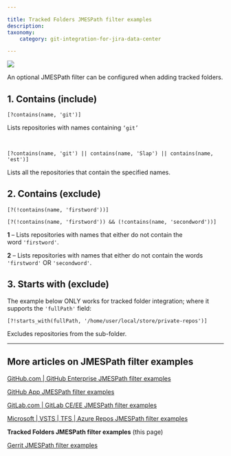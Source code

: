 ```yaml
---

title: Tracked Folders JMESPath filter examples
description:
taxonomy:
    category: git-integration-for-jira-data-center

---
```


![](/wp-content/uploads/tracked-folder-mobile-custom3.png)

An optional JMESPath filter can be configured when adding tracked folders.

## 1\. Contains (include)

```
[?contains(name, 'git')]
```

Lists repositories with names containing `‘git’`

<br>

```
[?contains(name, 'git') || contains(name, 'Slap') || contains(name, 'est')]
```

Lists all the repositories that contain the specified names.

## 2\. Contains (exclude)

```
[?(!contains(name, 'firstword'))]

[?(!contains(name, 'firstword')) && (!contains(name, 'secondword'))]
```

**1** – Lists repositories with names that either do not contain the word `'firstword'`.

**2** – Lists repositories with names that either do not contain the words `'firstword'` OR `'secondword'`.

## 3\. Starts with (exclude)

The example below ONLY works for tracked folder integration; where it supports the `'fullPath'` field:

```
[?!starts_with(fullPath, '/home/user/local/store/private-repos')]
```

Excludes repositories from the sub-folder.

<hr>

## More articles on JMESPath filter examples

[GitHub.com \| GitHub Enterprise JMESPath filter examples](/git-integration-for-jira-data-center/GitHub-GitHub-Enterprise-JMESPath-filter-examples-gij-self-managed)

[GitHub App JMESPath filter examples](/git-integration-for-jira-data-center/GitHub-App-JMESPath-filter-examples-gij-self-managed)

[GitLab.com \| GitLab CE/EE JMESPath filter examples](/git-integration-for-jira-data-center/GitLab-GitLab-CE-EE-JMESPath-filter-examples-gij-self-managed)

[Microsoft \| VSTS \| TFS \| Azure Repos JMESPath filter examples](/git-integration-for-jira-data-center/Microsoft-VSTS-TFS-Azure-Repos-JMESPath-filter-examples-gij-self-managed)

**Tracked Folders JMESPath filter examples** (this page)

[Gerrit JMESPath filter examples](/git-integration-for-jira-data-center/Gerrit-JMESPath-filter-examples-gij-self-managed)

